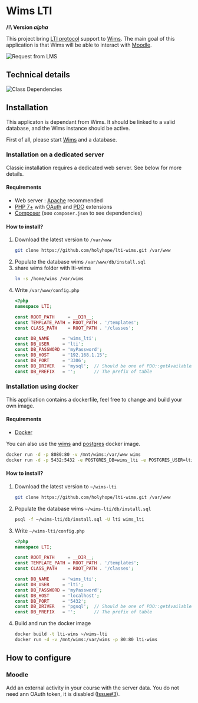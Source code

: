 Wims LTI
========

**/!\ Version *alpha***

This project bring [LTI protocol](http://www.imsglobal.org/specs/ltiv2p0/implementation-guide) support to [Wims](https://sourcesup.renater.fr/projects/wimsdev/).
The main goal of this application is that Wims will be able to interact with [Moodle](http://moodle.org).

![Request from LMS][request]

[request]: http://www.plantuml.com/plantuml/png/2oufJKdDAobMqBLJyF4DLh1ISCbNA2ufJKlZ0d61eae-8PuAuPcvnKf0IO-Ga025ejJ2qjJYac8k92cWGX03gCGjCoTLeRYok2Gr5m00 "http://www.plantuml.com/plantuml/uml/2oufJKdDAobMqBLJyF4DLh1ISCbNA2ufJKlZ0d61eae-8PuAuPcvnKf0IO-Ga025ejJ2qjJYac8k92cWGX03gCGjCoTLeRYok2Gr5m00"

Technical details
-----------------

![Class Dependencies][dependencies]

[dependencies]: http://www.plantuml.com/plantuml/png/RP3D2i8m48JlUOgbzzOty52B87YGAdYG8h5PiP0cc4r14T_Th8q_BRs5dVbcTdDO6OMtMMaxZwu2IT0_XLZe1es7TFwT6AiGaXAl7PA7YpHAewC47WAYXzs7N59JWvQTgI_LKDeuUsuqZgPPbbNY-Salf9TGMsEmzjRrwSDCI9bYtqdIEsoi1taPUhPtyjXMWXsVwWbuA8r1tcu2-et_WN25KD46oRvf2TQx5HHvlECRmJi6vLZap9ojLk4pUe1tYR_wdyt4mdQEa1WPjKmtSFeB "http://www.plantuml.com/plantuml/uml/RP7B2i8m44Nt-OgXU-iVYDGY22wa2YwaI6n6BAG9PX9Gn7ytO-kZfRimzvuxZyp9I-T3eyLXPHJUfeKD7bq9ag1z2h7GDHeFazctOgn2I0gy1YGF5scKHaS9F0Hq7dOVCabr1Le6KrtAlhHnzbnh75JJD2t5yvEVIo-XiiPWvQrhq_kPC66AVIT9xx2X7kLbxBEzayUc5Epuj1w1-z8GvEb6e5_v7uXR2DNP8DdN3S5wju8yw_RuHl2CKJdc6JDdgrKyHWlmBDrL_xEPMDZW28cHGPVn3k_qEHeLl_e5?switch"

Installation
------------

This applicaton is dependant from Wims.
It should be linked to a valid database, and the Wims instance should be active.

First of all, please start [Wims](https://sourcesup.renater.fr/projects/wimsdev/) and a database.

### Installation on a dedicated server

Classic installation requires a dedicated web server. See below for more details.

#### Requirements

* Web server : [Apache](https://httpd.apache.org) recommended
* [PHP 7+](http://php.net) with [OAuth](https://secure.php.net/manual/en/book.oauth.php) and [PDO](https://secure.php.net/manual/en/book.pdo.php) extensions
* [Composer](https://getcomposer.org/) (see `composer.json` to see dependencies)

#### How to install?

1. Download the latest version to `/var/www`
   ```bash
   git clone https://github.com/holyhope/lti-wims.git /var/www
   ```
2. Populate the database wims `/var/www/db/install.sql`
3. share wims folder with lti-wims
   ```bash
   ln -s /home/wims /var/wims
   ```
2. Write `/var/www/config.php`
   ```php
   <?php
   namespace LTI;
   
   const ROOT_PATH     = __DIR__;
   const TEMPLATE_PATH = ROOT_PATH . '/templates';
   const CLASS_PATH    = ROOT_PATH . '/classes';
   
   const DB_NAME     = 'wims_lti';
   const DB_USER     = 'lti';
   const DB_PASSWORD = 'myPassword';
   const DB_HOST     = '192.168.1.15';
   const DB_PORT     = '3306';
   const DB_DRIVER   = 'mysql';  // Should be one of PDO::getAvailableDrivers()
   const DB_PREFIX   = '';       // The prefix of table
   ```

### Installation using docker

This application contains a dockerfile, feel free to change and build your own image.

#### Requirements

* [Docker](https://docs.docker.com/engine/reference/builder/)

You can also use the [wims](https://github.com/afranke/wims) and [postgres](https://hub.docker.com/_/postgres/) docker image.

```bash
docker run -d -p 8080:80 -v /mnt/wims:/var/www wims
docker run -d -p 5432:5432 -e POSTGRES_DB=wims_lti -e POSTGRES_USER=lti -e POSTGRES_PASSWORD=myPassword postgres
```

#### How to install?

1. Download the latest version to `~/wims-lti`
   ```bash
   git clone https://github.com/holyhope/lti-wims.git /var/www
   ```
2. Populate the database wims `~/wims-lti/db/install.sql`
   ```bash
   psql -f ~/wims-lti/db/install.sql -U lti wims_lti
   ```
3. Write `~/wims-lti/config.php`
   ```php
   <?php
   namespace LTI;
   
   const ROOT_PATH     = __DIR__;
   const TEMPLATE_PATH = ROOT_PATH . '/templates';
   const CLASS_PATH    = ROOT_PATH . '/classes';
   
   const DB_NAME     = 'wims_lti';
   const DB_USER     = 'lti';
   const DB_PASSWORD = 'myPassword';
   const DB_HOST     = 'localhost';
   const DB_PORT     = '5432';
   const DB_DRIVER   = 'pgsql';  // Should be one of PDO::getAvailableDrivers()
   const DB_PREFIX   = '';       // The prefix of table
   ```
4. Build and run the docker image
   ```bash
   docker build -t lti-wims ~/wims-lti
   docker run -d -v /mnt/wims:/var/wims -p 80:80 lti-wims
   ```

How to configure
----------------

### Moodle

Add an external activity in your course with the server data.
You do not need ann OAuth token, it is disabled ([Issue#3](https://github.com/holyhope/lti-wims/issues/3)).
